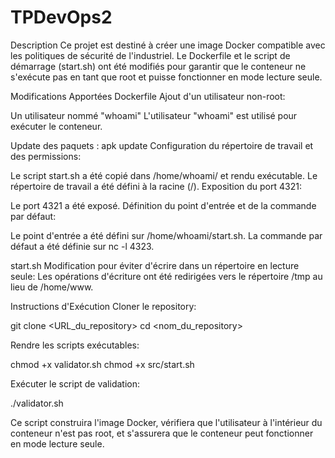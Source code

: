 # TPDevOps2

Description
Ce projet est destiné à créer une image Docker compatible avec les politiques de sécurité de l'industriel. Le Dockerfile et le script de démarrage (start.sh) ont été modifiés pour garantir que le conteneur ne s'exécute pas en tant que root et puisse fonctionner en mode lecture seule.

Modifications Apportées
Dockerfile
Ajout d'un utilisateur non-root:

Un utilisateur nommé "whoami" 
L'utilisateur "whoami" est utilisé pour exécuter le conteneur.

Update des paquets : apk update
Configuration du répertoire de travail et des permissions:

Le script start.sh a été copié dans /home/whoami/ et rendu exécutable.
Le répertoire de travail a été défini à la racine (/).
Exposition du port 4321:

Le port 4321 a été exposé.
Définition du point d'entrée et de la commande par défaut:

Le point d'entrée a été défini sur /home/whoami/start.sh.
La commande par défaut a été définie sur nc -l 4323.

start.sh
Modification pour éviter d'écrire dans un répertoire en lecture seule:
Les opérations d'écriture ont été redirigées vers le répertoire /tmp au lieu de /home/www.

Instructions d'Exécution
Cloner le repository:

git clone <URL_du_repository>
cd <nom_du_repository>

Rendre les scripts exécutables:

chmod +x validator.sh
chmod +x src/start.sh

Exécuter le script de validation:

./validator.sh

Ce script construira l'image Docker, vérifiera que l'utilisateur à l'intérieur du conteneur n'est pas root, et s'assurera que le conteneur peut fonctionner en mode lecture seule.
